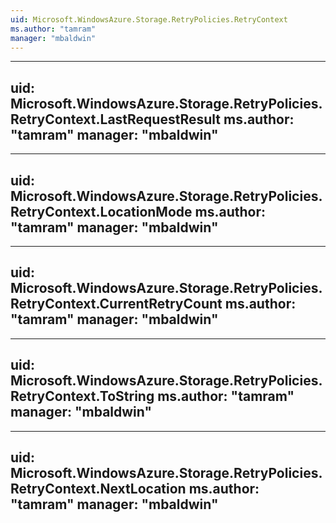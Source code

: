 ```yaml
---
uid: Microsoft.WindowsAzure.Storage.RetryPolicies.RetryContext
ms.author: "tamram"
manager: "mbaldwin"
---
```


---
uid: Microsoft.WindowsAzure.Storage.RetryPolicies.RetryContext.LastRequestResult
ms.author: "tamram"
manager: "mbaldwin"
---

---
uid: Microsoft.WindowsAzure.Storage.RetryPolicies.RetryContext.LocationMode
ms.author: "tamram"
manager: "mbaldwin"
---

---
uid: Microsoft.WindowsAzure.Storage.RetryPolicies.RetryContext.CurrentRetryCount
ms.author: "tamram"
manager: "mbaldwin"
---

---
uid: Microsoft.WindowsAzure.Storage.RetryPolicies.RetryContext.ToString
ms.author: "tamram"
manager: "mbaldwin"
---

---
uid: Microsoft.WindowsAzure.Storage.RetryPolicies.RetryContext.NextLocation
ms.author: "tamram"
manager: "mbaldwin"
---
